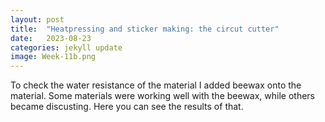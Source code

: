 ```yaml
---
layout: post
title:  "Heatpressing and sticker making: the circut cutter"
date:   2023-08-23 
categories: jekyll update
image: Week-11b.png
---
```


To check the water resistance of the material I added beewax onto the material. Some materials were working well with the beewax, while others became discusting. Here you can see the results of that. 

